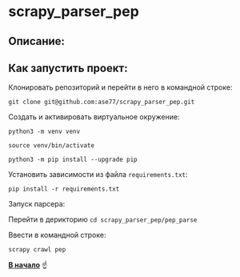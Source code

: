 <a id="anchor"></a>
# scrapy_parser_pep
## Описание:

## Как запустить проект:

Клонировать репозиторий и перейти в него в командной строке:

```
git clone git@github.com:ase77/scrapy_parser_pep.git
```

Cоздать и активировать виртуальное окружение:

```
python3 -m venv venv

source venv/bin/activate

python3 -m pip install --upgrade pip
```

Установить зависимости из файла `requirements.txt`:

```
pip install -r requirements.txt
```

Запуск парсера:

Перейти в дерикторию `cd scrapy_parser_pep/pep_parse`

Ввести в командной строке:

```
scrapy crawl pep
```


[__В начало__](#anchor) :point_up:
